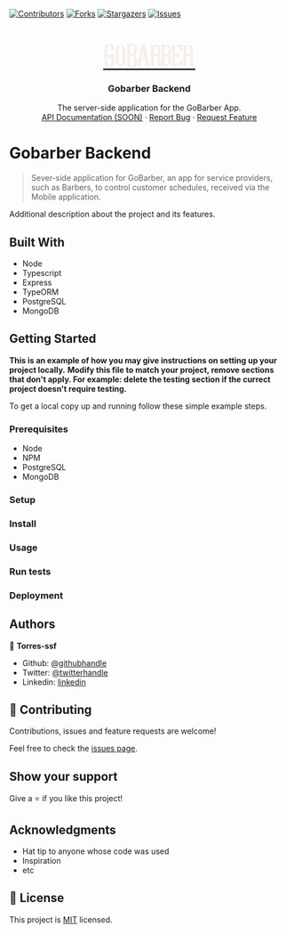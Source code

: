 [![Contributors][contributors-shield]][contributors-url]
[![Forks][forks-shield]][forks-url]
[![Stargazers][stars-shield]][stars-url]
[![Issues][issues-shield]][issues-url]

<!-- PROJECT LOGO -->
<br />
<p align="center">
  <span style="background:#312E38;width:165.34px;height:45px;">
    <img src="GoBarber.png" alt="Logo" width="165.34" height="45">
  </span>

  <h3 align="center">Gobarber Backend</h3>

  <p align="center">
   The server-side application for the GoBarber App.
    <br />
    <a href="#">API Documentation (SOON)</a>
    ·
    <a href="https://github.com/Torres-ssf/gobarber-backend/issues">Report Bug</a>
    ·
    <a href="https://github.com/Torres-ssf/gobarber-backend/issues">Request Feature</a>
  </p>
</p>

# Gobarber Backend

> Sever-side application for GoBarber, an app for service providers, such as Barbers, to control customer schedules, received via the Mobile application.

<!-- ![screenshot](./app_screenshot.png) -->

Additional description about the project and its features.

## Built With

- Node
- Typescript
- Express
- TypeORM
- PostgreSQL
- MongoDB


<!-- ## Live Demo

[Live Demo Link](https://livedemo.com) -->


## Getting Started

**This is an example of how you may give instructions on setting up your project locally.**
**Modify this file to match your project, remove sections that don't apply. For example: delete the testing section if the currect project doesn't require testing.**


To get a local copy up and running follow these simple example steps.

### Prerequisites

- Node
- NPM
- PostgreSQL
- MongoDB

### Setup

### Install

### Usage

### Run tests

### Deployment



## Authors

👤 **Torres-ssf**

- Github: [@githubhandle](https://github.com/Torres-ssf)
- Twitter: [@twitterhandle](https://twitter.com/torres_ssf)
- Linkedin: [linkedin](https://www.linkedin.com/in/torres-ssf/)

## 🤝 Contributing

Contributions, issues and feature requests are welcome!

Feel free to check the [issues page](issues/).

## Show your support

Give a ⭐️ if you like this project!

## Acknowledgments

- Hat tip to anyone whose code was used
- Inspiration
- etc

## 📝 License

This project is [MIT](lic.url) licensed.

<!-- MARKDOWN LINKS & IMAGES -->

[contributors-shield]: https://img.shields.io/github/contributors/Torres-ssf/gobarber-backend.svg?style=flat-square
[contributors-url]: https://github.com/Torres-ssf/gobarber-backend/graphs/contributors
[forks-shield]: https://img.shields.io/github/forks/Torres-ssf/gobarber-backend.svg?style=flat-square
[forks-url]: https://github.com/Torres-ssf/gobarber-backend/network/members
[stars-shield]: https://img.shields.io/github/stars/Torres-ssf/gobarber-backend.svg?style=flat-square
[stars-url]: https://github.com/Torres-ssf/gobarber-backend/stargazers
[issues-shield]: https://img.shields.io/github/issues/Torres-ssf/gobarber-backend.svg?style=flat-square
[issues-url]: https://github.com/Torres-ssf/gobarber-backend/issues